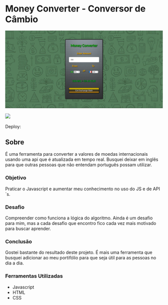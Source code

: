 # Money Converter - Conversor de Câmbio

![](./assets/img/conversorfundo.png)

![](./assets/img/conversorg.gif)

Deploy: 

## Sobre

É uma ferramenta para converter a valores de moedas internacionais usando uma api que é atualizada em tempo real. Busquei deixar em inglês para que outras pessoas que não entendam português possam utilizar.

### Objetivo

Praticar o Javascript e aumentar meu conhecimento no uso do JS e de API´s.

### Desafio

Compreender como funciona a lógica do algoritmo. Ainda é um desafio para mim, mas a cada desafio que encontro fico cada vez mais motivado para buscar aprender.

### Conclusão

Gostei bastante do resultado deste projeto. É mais uma ferramenta que busquei adicionar ao meu portifólio para que seja útil para as pessoas no dia a dia.

### Ferramentas Utilizadas

- Javascript
- HTML
- CSS